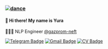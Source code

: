 
### [![dance](https://cdn.betterttv.net/emote/6113fa8476ea4e2b9f76a2d0/3x)](https://sc0eur.github.io/sc0eur/cv)
#### 👋 Hi there! My name is Yura  
👨🏽‍💻 NLP Engineer [@gazprom-neft](https://github.com/gazprom-neft)


[![Telegram Badge](https://img.shields.io/badge/@scoeur-33A8E3?logo=Telegram&logoColor=white&link=https://t.me/scoeur)](https://t.me/scoeur)
[![Gmail Badge](https://img.shields.io/badge/belyakov.yury@gmail.com-c14438?logo=Gmail&logoColor=white&link=mailto:belyakov.yury@gmail.com)](mailto:belyakov.yury@gmail.com)
[![CV Badge](https://img.shields.io/badge/CV-208e1b?logoColor=white&link=https://sc0eur.github.io/sc0eur/cv)](https://sc0eur.github.io/sc0eur/cv)
